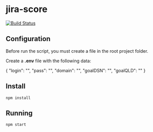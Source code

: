 # jira-score[![Build Status](https://travis-ci.org/delete/jira-score.svg?branch=master)](https://travis-ci.org/delete/jira-score)## ConfigurationBefore run the script, you must create a file in the root project folder.Create a **.env** file with the following data:{    "login": "",    "pass": "",    "domain": "",    "goalDSN": "",    "goalQLD": ""}## Install`npm install`## Running`npm start`